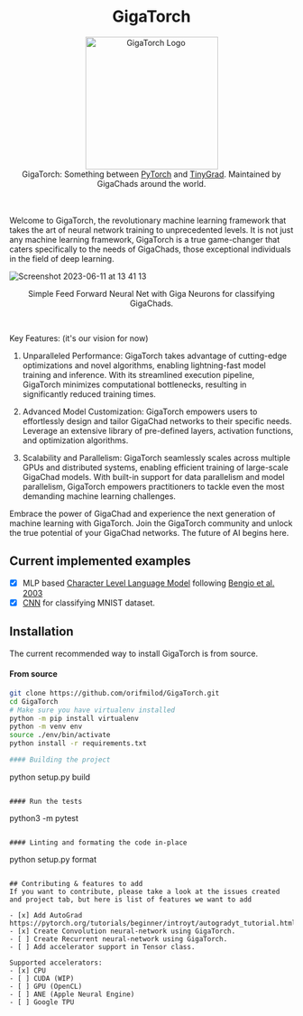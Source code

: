 <h1 align="center">GigaTorch</h1>
<div align="center">
  <img alt="GigaTorch Logo" src="https://github.com/orifmilod/GigaTorch/assets/25881325/f9c41ced-f01a-4511-a301-6c18e64b02d3" width=235/>
  <br/>
  GigaTorch: Something between <a href="https://github.com/pytorch/pytorch">PyTorch</a> and <a href="https://github.com/geohot/tinygrad">TinyGrad</a>. Maintained by GigaChads around the world.
</div>
<br/>  <br/>


Welcome to GigaTorch, the revolutionary machine learning framework that takes the art of neural network training to unprecedented levels. It is not just any machine learning framework, GigaTorch is a true game-changer that caters specifically to the needs of GigaChads, those exceptional individuals in the field of deep learning.

![Screenshot 2023-06-11 at 13 41 13](https://github.com/orifmilod/GigaTorch/assets/25881325/ad2f64c8-d8b1-4d45-a3e0-c7e77785edea) 
<p align='center'> Simple Feed Forward Neural Net with Giga Neurons for classifying GigaChads. <p/>
<br/> 

Key Features: (it's our vision for now)

1. Unparalleled Performance: GigaTorch takes advantage of cutting-edge optimizations and novel algorithms, enabling lightning-fast model training and inference. With its streamlined execution pipeline, GigaTorch minimizes computational bottlenecks, resulting in significantly reduced training times.

2. Advanced Model Customization: GigaTorch empowers users to effortlessly design and tailor GigaChad networks to their specific needs. Leverage an extensive library of pre-defined layers, activation functions, and optimization algorithms.

3. Scalability and Parallelism: GigaTorch seamlessly scales across multiple GPUs and distributed systems, enabling efficient training of large-scale GigaChad models. With built-in support for data parallelism and model parallelism, GigaTorch empowers practitioners to tackle even the most demanding machine learning challenges.

Embrace the power of GigaChad and experience the next generation of machine learning with GigaTorch. Join the GigaTorch community and unlock the true potential of your GigaChad networks. The future of AI begins here.
## Current implemented examples

- [X] MLP based [Character Level Language Model](https://github.com/orifmilod/GigaTorch/blob/master/example/language_model/language-model.py) following [Bengio et al. 2003](https://www.jmlr.org/papers/volume3/bengio03a/bengio03a.pdf)
- [X] [CNN](https://github.com/orifmilod/GigaTorch/blob/master/gigatorch/cnn.py) for classifying MNIST dataset.

## Installation

The current recommended way to install GigaTorch is from source.

#### From source
```sh
git clone https://github.com/orifmilod/GigaTorch.git
cd GigaTorch
# Make sure you have virtualenv installed
python -m pip install virtualenv
python -m venv env
source ./env/bin/activate
python install -r requirements.txt 

#### Building the project
```
python setup.py build
``` 

#### Run the tests 
```
python3 -m pytest 
```

#### Linting and formating the code in-place
```
python setup.py format
``` 
 
## Contributing & features to add
If you want to contribute, please take a look at the issues created and project tab, but here is list of features we want to add

- [x] Add AutoGrad https://pytorch.org/tutorials/beginner/introyt/autogradyt_tutorial.html
- [x] Create Convolution neural-network using GigaTorch.
- [ ] Create Recurrent neural-network using GigaTorch. 
- [ ] Add accelerator support in Tensor class. 
 
Supported accelerators:
- [x] CPU
- [ ] CUDA (WIP)
- [ ] GPU (OpenCL)
- [ ] ANE (Apple Neural Engine)
- [ ] Google TPU 
